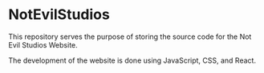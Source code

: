# NotEvilStudios

This repository serves the purpose of storing the source code for the Not Evil Studios Website.

The development of the website is done using JavaScript, CSS, and React.


